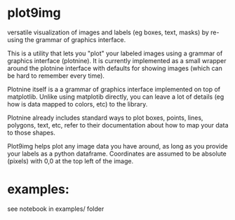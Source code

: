 # plot9img
versatile visualization of images and labels (eg boxes, text, masks) by re-using the grammar of graphics interface.

This is a utility that lets you "plot" your labeled images using a grammar of graphics interface (plotnine).
It is currently implemented as a small wrapper around the plotnine interface with defaults for showing 
 images (which can be hard to remember every time). 

Plotnine itself is a a grammar of graphics interface implemented on top of matplotlib. Unlike using matplotib directly,
you can leave a lot of details (eg how is data mapped to colors, etc) to the library. 

Plotnine already includes standard ways to plot boxes, points, lines, polygons, text, etc, refer to their documentation
about how to map your data to those shapes.

Plot9img helps plot any image data you have around, as long as you provide your labels as a python dataframe.
Coordinates are assumed to be absolute (pixels) with 0,0 at the top left of the image.

# examples:
see notebook in examples/ folder